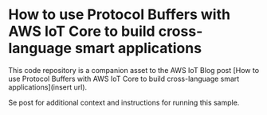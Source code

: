 # How to use Protocol Buffers with AWS IoT Core to build cross-language smart applications

This code repository is a companion asset to the AWS IoT Blog post
[How to use Protocol Buffers with AWS IoT Core to build cross-language smart applications](insert url).

Se post for additional context and instructions for running this sample.
